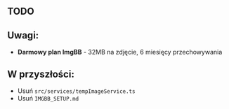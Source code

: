 ## TODO
## Uwagi:
- **Darmowy plan ImgBB** - 32MB na zdjęcie, 6 miesięcy przechowywania

## W przyszłości:
- Usuń `src/services/tempImageService.ts`
- Usuń `IMGBB_SETUP.md`